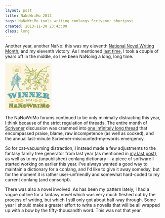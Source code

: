 ```yaml
---
layout: post
title: NaNoWriMo 2014
tags: NaNoWriMo tools writing conlangs Scrivener shortpost
created: 2013-11-30 23:43:00
class: long
---
```

Another year, another NaNo:  this was my eleventh [National Novel Writing Month](http://www.nanowrimo.org/), and my eleventh victory.  As I mentioned [last time](/blog/2013/11/30/nanowrimo-2013/), I took a couple of years off in the middle, so I've been NaNoing a long, long time.

![nano 2014 winner](/files/pictures/nano2014-winner-square.png)

The NaNoWriMo forums continued to be only minimally distracting this year, I think because of the strict regulation of threads.  The entire month of [Scrivener](http://www.literatureandlatte.com/scrivener.php) discussion was crammed into [one infinitely long thread](http://nanowrimo.org/forums/nano-technology/threads/176406) that encompassed praise, blame, raw incompetence (as well as cooked), and the annual last-minute Scrivener-miscounted-my-words emergency.

So for cat-vacuuming distraction, I instead made a few adjustments to the fantasy family tree generator from last year (as mentioned in [my last post](/blog/2014/11/12/family-tree-timelines/)), as well as to my (unpublished) conlang dictionary---a piece of software I started working on earlier this year.  I've always wanted a good way to maintain a dictionary for a conlang, and I'd like to give it away someday, but for the moment it is rather user-unfriendly and somewhat hard-coded to my current conlang (and conscript).

There was also a novel involved.  As has been my pattern lately, I had a vague outline for a fantasy novel which was very much fleshed out by the process of writing, but which I still only got about half-way through.  Some year I should make a greater effort to write a novella that will be all wrapped up with a bow by the fifty-thousandth word.  This was not that year.

